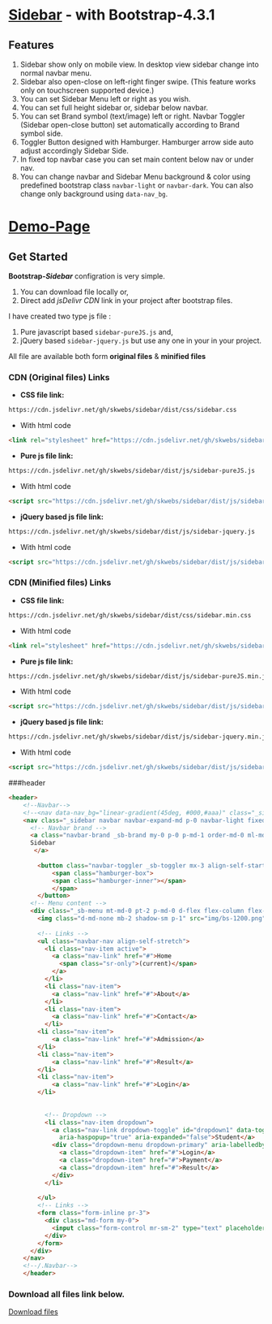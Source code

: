 # [Sidebar](https://skwebs.github.io/sidebar/) - with Bootstrap-4.3.1

## Features
1. Sidebar show only on mobile view. In desktop view sidebar change into normal navbar menu.
2. Sidebar also open-close on left-right finger swipe. (This feature works only on touchscreen supported device.)
3. You can set Sidebar Menu left or right as you wish.
4. You can set full height sidebar or, sidebar below navbar.
5. You can set Brand symbol (text/image) left or right. Navbar Toggler (Sidebar open-close button) set automatically according to Brand symbol side.
6. Toggler Button designed with Hamburger. Hamburger arrow side auto adjust accordingly Sidebar Side.
7. In fixed top navbar case you can set main content below nav or under nav.
8. You can change navbar and Sidebar Menu background & color using predefined bootstrap class `navbar-light` or `navbar-dark`. You can also change only background using `data-nav_bg`.


# [Demo-Page](https://skwebs.github.io/sidebar/)

## Get Started
**Bootstrap-_Sidebar_** configration is very simple.
1. You can download file locally or,
2. Direct add _jsDelivr CDN_ link in your project after bootstrap files.

I have created two type js file : 
1. Pure javascript based `sidebar-pureJS.js` and,
2. jQuery based `sidebar-jquery.js`
but use any one in your in your project.

All file are available both form **original files** & **minified files** 

### CDN (Original files) Links

- **CSS file link:** 

```html 
https://cdn.jsdelivr.net/gh/skwebs/sidebar/dist/css/sidebar.css
```

- With html code 
```html 
<link rel="stylesheet" href="https://cdn.jsdelivr.net/gh/skwebs/sidebar/dist/css/sidebar.css">
```

- **Pure js file link:** 
```html 
https://cdn.jsdelivr.net/gh/skwebs/sidebar/dist/js/sidebar-pureJS.js
```

- With html code 
```html 
<script src="https://cdn.jsdelivr.net/gh/skwebs/sidebar/dist/js/sidebar-pureJS.js"></script>
```

- **jQuery based js file link:** 
```html 
https://cdn.jsdelivr.net/gh/skwebs/sidebar/dist/js/sidebar-jquery.js
```

- With html code 
```html 
<script src="https://cdn.jsdelivr.net/gh/skwebs/sidebar/dist/js/sidebar-jquery.js"></script>
```

### CDN (Minified files) Links

- **CSS file link:** 
```html 
https://cdn.jsdelivr.net/gh/skwebs/sidebar/dist/css/sidebar.min.css
```

- With html code 
```html 
<link rel="stylesheet" href="https://cdn.jsdelivr.net/gh/skwebs/sidebar/dist/css/sidebar.min.css">
```

- **Pure js file link:** 
```html 
https://cdn.jsdelivr.net/gh/skwebs/sidebar/dist/js/sidebar-pureJS.min.js
```

- With html code 
```html
<script src="https://cdn.jsdelivr.net/gh/skwebs/sidebar/dist/js/sidebar-pureJS.min.js"></script>
```

- **jQuery based js file link:** 
```html
https://cdn.jsdelivr.net/gh/skwebs/sidebar/dist/js/sidebar-jquery.min.js
```

- With html code 
```html 
<script src="https://cdn.jsdelivr.net/gh/skwebs/sidebar/dist/js/sidebar-jquery.min.js"></script>
```

###header
```html
<header>
	<!--Navbar-->
	<!--<nav data-nav_bg="linear-gradient(45deg, #000,#aaa)" class="_sidebar navbar navbar-expand-md p-0 navbar-dark fixed-top justify-content-sm-start">-->
	<nav class="_sidebar navbar navbar-expand-md p-0 navbar-light fixed-top ">
	  <!-- Navbar brand -->
	  <a class="navbar-brand _sb-brand my-0 p-0 p-md-1 order-md-0 ml-md-0 ml-3" href="#">
	  Sidebar
	   </a>
		
		<button class="navbar-toggler _sb-toggler mx-3 align-self-start hamburger my-auto " type="button">
			<span class="hamburger-box">
			<span class="hamburger-inner"></span>
			</span>
		</button>
	  <!-- Menu content -->
	  <div class="_sb-menu mt-md-0 pt-2 p-md-0 d-flex flex-column flex-md-row flex-lg-row justify-content-md-end navbar-collapse" >
		<img class="d-md-none mb-2 shadow-sm p-1" src="img/bs-1200.png" alt="Logo" >
	
	    <!-- Links -->
	    <ul class="navbar-nav align-self-stretch">
	      <li class="nav-item active">
	        <a class="nav-link" href="#">Home
	          <span class="sr-only">(current)</span>
	        </a>
	      </li>
	      <li class="nav-item">
	        <a class="nav-link" href="#">About</a>
	      </li>
	      <li class="nav-item">
	        <a class="nav-link" href="#">Contact</a>
	      </li>
		<li class="nav-item">
			<a class="nav-link" href="#">Admission</a>
		</li>
		<li class="nav-item">
			<a class="nav-link" href="#">Result</a>
		</li>
		<li class="nav-item">
			<a class="nav-link" href="#">Login</a>
		</li>
	
	
	      <!-- Dropdown -->
	      <li class="nav-item dropdown">
	        <a class="nav-link dropdown-toggle" id="dropdown1" data-toggle="dropdown"
	          aria-haspopup="true" aria-expanded="false">Student</a>
	        <div class="dropdown-menu dropdown-primary" aria-labelledby="dropdown1">
	          <a class="dropdown-item" href="#">Login</a>
	          <a class="dropdown-item" href="#">Payment</a>
	          <a class="dropdown-item" href="#">Result</a>
	        </div>
	      </li>
	   
	    </ul>
	    <!-- Links -->
		<form class="form-inline pr-3">
	      <div class="md-form my-0">
	        <input class="form-control mr-sm-2" type="text" placeholder="Search" aria-label="Search">
	      </div>
	    </form>
	  </div>
	</nav>
	<!--/.Navbar-->
	</header>
```


### Download all files link below.

[Download files](https://github.com/skwebs/sidebar/)



